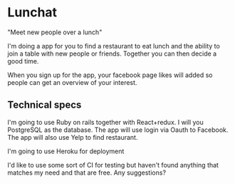 # Lunchat
"Meet new people over a lunch"

I'm doing a app for you to find a restaurant to eat lunch and the ability to join
a table with new people or friends. Together you can then decide a good time.

When you sign up for the app, your facebook page likes will added so people can
get an overview of your interest.

## Technical specs
I'm going to use Ruby on rails together with React+redux. I will you PostgreSQL
as the database. The app will use login via Oauth to Facebook. The app will also
use Yelp to find restaurant.

I'm going to use Heroku for deployment

I'd like to use some sort of CI for testing but haven't found anything that
matches my need and that are free. Any suggestions?

